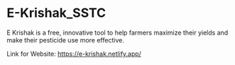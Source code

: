 # E-Krishak_SSTC

E Krishak is a free, innovative tool to help farmers maximize their yields and make their pesticide use more effective.

Link for Website:  https://e-krishak.netlify.app/
